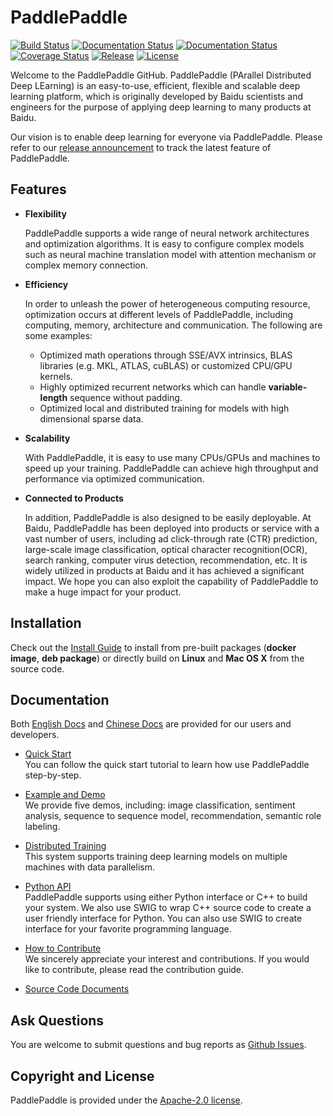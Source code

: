 # PaddlePaddle


[![Build Status](https://travis-ci.org/PaddlePaddle/Paddle.svg?branch=develop)](https://travis-ci.org/baidu/Paddle)
[![Documentation Status](https://img.shields.io/badge/docs-latest-brightgreen.svg?style=flat)](http://www.paddlepaddle.org/)
[![Documentation Status](https://img.shields.io/badge/中文文档-最新-brightgreen.svg)](http://www.paddlepaddle.org/cn/index.html)
[![Coverage Status](https://coveralls.io/repos/github/PaddlePaddle/Paddle/badge.svg?branch=develop)](https://coveralls.io/github/baidu/Paddle?branch=develop)
[![Release](https://img.shields.io/github/release/baidu/Paddle.svg?colorB=fedcba)](https://github.com/baidu/Paddle/releases)
[![License](https://img.shields.io/badge/license-Apache%202-blue.svg)](LICENSE)


Welcome to the PaddlePaddle GitHub.
PaddlePaddle (PArallel Distributed Deep LEarning) is an easy-to-use,
efficient, flexible and scalable deep learning platform, which is originally
developed by Baidu scientists and engineers for the purpose of applying deep
learning to many products at Baidu.

Our vision is to enable deep learning for everyone via PaddlePaddle.
Please refer to our [release announcement](https://github.com/baidu/Paddle/releases) to track the latest feature of PaddlePaddle.

## Features

- **Flexibility**

    PaddlePaddle supports a wide range of neural network architectures and
    optimization algorithms. It is easy to configure complex models such as
    neural machine translation model with attention mechanism or complex memory
    connection.

-  **Efficiency**

    In order to unleash the power of heterogeneous computing resource,
    optimization occurs at different levels of PaddlePaddle, including
    computing, memory, architecture and communication. The following are some
    examples:

      - Optimized math operations through SSE/AVX intrinsics, BLAS libraries
      (e.g. MKL, ATLAS, cuBLAS) or customized CPU/GPU kernels.
      - Highly optimized recurrent networks which can handle **variable-length**
      sequence without padding.
      - Optimized local and distributed training for models with high dimensional
      sparse data.

- **Scalability**

    With PaddlePaddle, it is easy to use many CPUs/GPUs and machines to speed
    up your training. PaddlePaddle can achieve high throughput and performance
    via optimized communication.

- **Connected to Products**

    In addition, PaddlePaddle is also designed to be easily deployable. At Baidu,
    PaddlePaddle has been deployed into products or service with a vast number
    of users, including ad click-through rate (CTR) prediction, large-scale image
    classification, optical character recognition(OCR), search ranking, computer
    virus detection, recommendation, etc. It is widely utilized in products at
    Baidu and it has achieved a significant impact. We hope you can also exploit
    the capability of PaddlePaddle to make a huge impact for your product.

## Installation
Check out the [Install Guide](http://paddlepaddle.org/doc/build/) to install from
pre-built packages (**docker image**, **deb package**) or
directly build on **Linux** and **Mac OS X** from the source code.

## Documentation
Both [English Docs](http://paddlepaddle.org/doc/) and [Chinese Docs](http://paddlepaddle.org/doc_cn/) are provided for our users and developers.

- [Quick Start](http://paddlepaddle.org/doc/demo/quick_start/index_en) <br>
   You can follow the quick start tutorial to learn how use PaddlePaddle
   step-by-step.

- [Example and Demo](http://paddlepaddle.org/doc/demo/) <br>
   We provide five demos, including: image classification, sentiment analysis,
   sequence to sequence model, recommendation, semantic role labeling.

- [Distributed Training](http://paddlepaddle.org/doc/cluster) <br>
  This system supports training deep learning models on multiple machines
  with data parallelism.

- [Python API](http://paddlepaddle.org/doc/ui/) <br>
   PaddlePaddle supports using either Python interface or C++ to build your
   system. We also use SWIG to wrap C++ source code to create a user friendly
   interface for Python. You can also use SWIG to create interface for your
   favorite programming language.

- [How to Contribute](http://paddlepaddle.org/doc/build/contribute_to_paddle.html) <br>
   We sincerely appreciate your interest and contributions. If you would like to
   contribute, please read the contribution guide.

- [Source Code Documents](http://paddlepaddle.org/doc/source/) <br>

## Ask Questions

You are welcome to submit questions and bug reports as [Github Issues](https://github.com/baidu/paddle/issues).

## Copyright and License
PaddlePaddle is provided under the [Apache-2.0 license](LICENSE).
